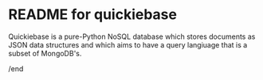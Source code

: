 # README for quickiebase

Quickiebase is a pure-Python NoSQL database which stores documents as JSON
data structures and which aims to have a query langiuage that is a subset of
MongoDB's.





/end
